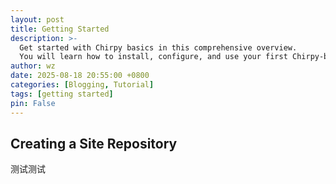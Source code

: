 ```yaml
---
layout: post
title: Getting Started
description: >-
  Get started with Chirpy basics in this comprehensive overview.
  You will learn how to install, configure, and use your first Chirpy-based website, as well as deploy it to a web server.
author: wz
date: 2025-08-18 20:55:00 +0800
categories: [Blogging, Tutorial]
tags: [getting started]
pin: False
---
```


## Creating a Site Repository

测试测试